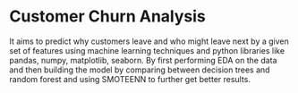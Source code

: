 # Customer Churn Analysis
It aims to predict why customers leave and who might leave next by a given set of features using machine learning techniques and python libraries like pandas, numpy, matplotlib, seaborn. By first performing EDA on the data and then building the model by comparing between decision trees and random forest and using SMOTEENN to further get better results.
